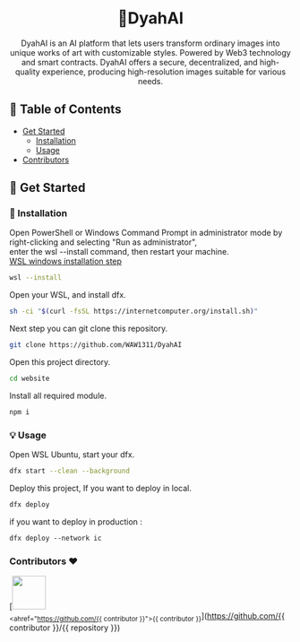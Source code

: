 <h1 align="center">
  🤖DyahAI
</h1>
<p align="center">
DyahAI is an AI platform that lets users transform ordinary images into unique works of art with customizable styles. Powered by Web3 technology and smart contracts. DyahAI offers a secure, decentralized, and high-quality experience, producing high-resolution images suitable for various needs.

## 📝 Table of Contents

- [Get Started](#get-started)
  - [Installation](#installation)
  - [Usage](#usage)
- [Contributors](#contribution)

## 🔗 Get Started

### :hammer: Installation

Open PowerShell or Windows Command Prompt in administrator mode by right-clicking and selecting "Run as administrator",</br>
enter the wsl --install command, then restart your machine. </br>
[WSL windows installation step](https://learn.microsoft.com/en-us/windows/wsl/install)

```sh
wsl --install
```

Open your WSL, and install dfx.

```sh
sh -ci "$(curl -fsSL https://internetcomputer.org/install.sh)"
```

Next step you can git clone this repository.

```sh
git clone https://github.com/WAW1311/DyahAI
```

Open this project directory.

```sh
cd website
```

Install all required module.

```sh
npm i
```

### 💡 Usage

Open WSL Ubuntu, start your dfx.

```sh
dfx start --clean --background
```

Deploy this project, If you want to deploy in local.

```sh
dfx deploy
```

if you want to deploy in production :

```sh
dfx deploy --network ic
```

### Contributors ❤

 <a href = "https://github.com/alexandresanlim/Badges4-README.md-Profile/graphs/contributors">
 </a>

[<img src="https://github.com/{.png" width="60px;"/><br/><sub><ahref="https://github.com/{{ contributor }}">{{ contributor }}</a></sub>](https://github.com/{{ contributor }}/{{ repository }})
